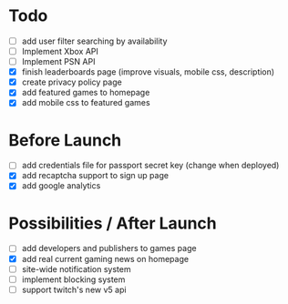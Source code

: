 # Todo
- [ ] add user filter searching by availability
- [ ] Implement Xbox API
- [ ] Implement PSN API
- [X] finish leaderboards page (improve visuals, mobile css, description)
- [X] create privacy policy page
- [X] add featured games to homepage
- [X] add mobile css to featured games

# Before Launch
- [ ] add credentials file for passport secret key (change when deployed)
- [X] add recaptcha support to sign up page
- [X] add google analytics

# Possibilities / After Launch
- [ ] add developers and publishers to games page
- [X] add real current gaming news on homepage
- [ ] site-wide notification system
- [ ] implement blocking system
- [ ] support twitch's new v5 api
